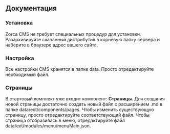 ## Документация
### Установка
Zorca CMS не требует специальных процедур для установки.
Разархивируйте скачанный дистрибутив в корневую папку сервера и наберите в браузере адрес вашего сайта.
### Настройка
Все настройки CMS хранятся в папке data. Просто отредактируйте необходимый файл.
### Страницы
В стартовый комплект уже входит компонент: **Страницы**. Для создания новой страницы достаточно
создать новый файл с расширением .md в папке data/ext/components/pages.
Чтобы изменить существующую страницу, просто отредактируйте соответствующий файл.
Чтобы страница отобразилась в меню, отредактируйте файл data/ext/modules/menu/menuMain.json.